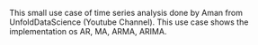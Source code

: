 This small use case of time series analysis done by Aman from UnfoldDataScience (Youtube Channel). This use case shows the implementation os AR, MA, ARMA, ARIMA.